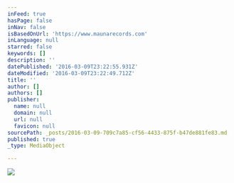 ```yaml
---
inFeed: true
hasPage: false
inNav: false
isBasedOnUrl: 'https://www.maunarecords.com'
inLanguage: null
starred: false
keywords: []
description: ''
datePublished: '2016-03-09T23:22:55.931Z'
dateModified: '2016-03-09T23:22:49.712Z'
title: ''
author: []
authors: []
publisher:
  name: null
  domain: null
  url: null
  favicon: null
sourcePath: _posts/2016-03-09-709c7a85-cf56-4433-875f-b47de881fe83.md
published: true
_type: MediaObject

---
```

![](https://s3-us-west-2.amazonaws.com/the-grid-img/p/74566fd4deec18383af8dd38367e5ff3208250a1.jpg)
